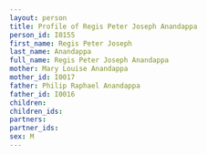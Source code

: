 ```yaml
---
layout: person
title: Profile of Regis Peter Joseph Anandappa
person_id: I0155
first_name: Regis Peter Joseph
last_name: Anandappa
full_name: Regis Peter Joseph Anandappa
mother: Mary Louise Anandappa
mother_id: I0017
father: Philip Raphael Anandappa
father_id: I0016
children:
children_ids:
partners:
partner_ids:
sex: M
---
```


